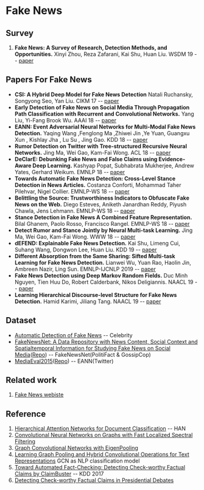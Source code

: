 # Fake News

## Survey
1. **Fake News: A Survey of Research, Detection Methods, and Opportunities.** Xinyi Zhou, Reza Zafarani, Kai Shu, Huan Liu. WSDM 19 -- [paper](https://dl.acm.org/doi/10.1145/3289600.3291382)

## Papers For Fake News
* **CSI: A Hybrid Deep Model for Fake News Detection** Natali Ruchansky, Songyong Seo, Yan Liu. CIKM 17 -- [paper](https://dl.acm.org/doi/10.1145/3132847.3132877)
* **Early Detection of Fake News on Social Media Through Propagation Path Classification with Recurrent and Convolutional Networks.** Yang Liu, Yi-Fang Brook Wu. AAAI 18 -- [paper](https://www.aaai.org/ocs/index.php/AAAI/AAAI18/paper/view/16826)
* **EANN: Event Adversarial Neural Networks for Multi-Modal Fake News Detection.** Yaqing Wang ,Fenglong Ma ,Zhiwei Jin ,Ye Yuan, Guangxu Xun , Kishlay Jha , Lu Su , Jing Gao. KDD 18 -- [paper](https://dl.acm.org/citation.cfm?id=3219819.3219903)
* **Rumor Detection on Twitter with Tree-structured Recursive Neural Networks.** Jing Ma, Wei Gao, Kam-Fai Wong. ACL 18 -- [paper](https://www.aclweb.org/anthology/P18-1184/)
* **DeClarE: Debunking Fake News and False Claims using Evidence-Aware Deep Learning.** Kashyap Popat, Subhabrata Mukherjee, Andrew Yates, Gerhard Weikum. EMNLP 18 -- [paper](https://www.aclweb.org/anthology/D18-1003/)
* **Towards Automatic Fake News Detection: Cross-Level Stance Detection in News Articles.** Costanza Conforti, Mohammad Taher Pilehvar, Nigel Collier. EMNLP-WS 18 -- [paper](https://www.aclweb.org/anthology/W18-5507/)
* **Belittling the Source: Trustworthiness Indicators to Obfuscate Fake News on the Web.** Diego Esteves, Aniketh Janardhan Reddy, Piyush Chawla, Jens Lehmann. EMNLP-WS 18 -- [paper](https://www.aclweb.org/anthology/W18-5508/)
* **Stance Detection in Fake News A Combined Feature Representation.** Bilal Ghanem, Paolo Rosso, Francisco Rangel. EMNLP-WS 18 -- [paper](https://www.aclweb.org/anthology/W18-5510/)
* **Detect Rumor and Stance Jointly by Neural Multi-task Learning.** Jing Ma, Wei Gao, Kam-Fai Wong. WWW 18 -- [paper](https://dl.acm.org/doi/10.1145/3184558.3188729)
* **dEFEND: Explainable Fake News Detection.** Kai Shu, Limeng Cui, Suhang Wang, Dongwon Lee, Huan Liu. KDD 19 -- [paper](https://www.kdd.org/kdd2019/accepted-papers/view/defend-explainable-fake-news-detection)
* **Different Absorption from the Same Sharing: Sifted Multi-task Learning for Fake News Detection.** Lianwei Wu, Yuan Rao, Haolin Jin, Ambreen Nazir, Ling Sun. EMNLP-IJCNLP 2019 -- [paper](https://www.aclweb.org/anthology/D19-1471/)
* **Fake News Detection using Deep Markov Random Fields.** Duc Minh Nguyen, Tien Huu Do, Robert Calderbank, Nikos Deligiannis. NAACL 19 -- [paper](https://www.aclweb.org/anthology/N19-1141/)
* **Learning Hierarchical Discourse-level Structure for Fake News Detection.** Hamid Karimi, Jiliang Tang. NAACL 19 -- [paper](https://www.aclweb.org/anthology/N19-1347/)

## Dataset
* [Automatic Detection of Fake News](https://web.eecs.umich.edu/~mihalcea/papers/perezrosas.coling18.pdf) -- Celebrity
* [FakeNewsNet: A Data Repository with News Content, Social Context and Spatialtemporal Information for Studying Fake News on Social Media](https://arxiv.org/abs/1809.01286)([Repo](https://github.com/KaiDMML/FakeNewsNet)) -- FakeNewsNet(PolitiFact & GossipCop)
* [MediaEval2015](http://www.multimediaeval.org/mediaeval2015/)([Repo](https://github.com/MKLab-ITI/image-verification-corpus/tree/master/mediaeval2015)) -- EANN(Twitter)

## Related work
1. [Fake News webiste](https://www.fake-news-tutorial.com/)

## Reference
1. [Hierarchical Attention Networks for Document Classification](https://www.aclweb.org/anthology/P16-2034/) -- HAN
2. [Convolutional Neural Networks on Graphs with Fast Localized Spectral Filtering](https://arxiv.org/abs/1606.09375)
3. [Graph Convolutional Networks with EigenPooling](https://dl.acm.org/doi/pdf/10.1145/3292500.3330982?download=true)
4. [Learning Graph Pooling and Hybrid Convolutional Operations for Text Representations](https://arxiv.org/pdf/1901.06965.pdf) GCN as NLP classification model
5. [Toward Automated Fact-Checking: Detecting Check-worthy Factual Claims by ClaimBuster](https://dl.acm.org/doi/pdf/10.1145/3097983.3098131?download=true) -- KDD 2017
6. [Detecting Check-worthy Factual Claims in Presidential Debates](https://dl.acm.org/doi/10.1145/2806416.2806652)
